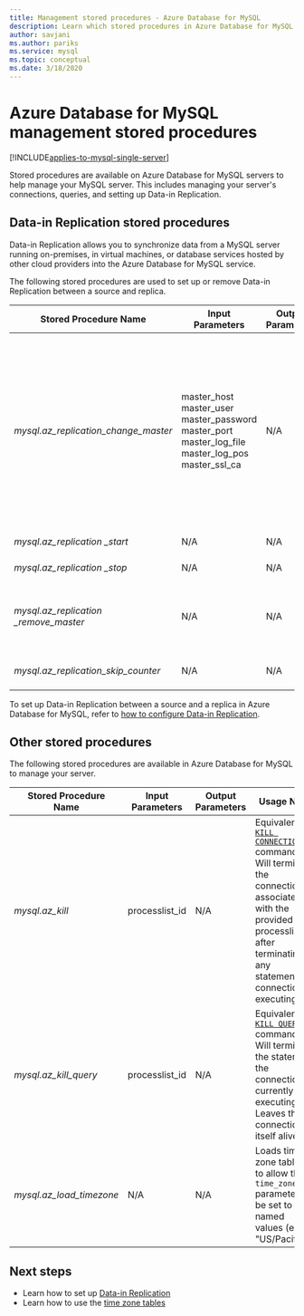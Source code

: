 ```yaml
---
title: Management stored procedures - Azure Database for MySQL
description: Learn which stored procedures in Azure Database for MySQL are useful to help you configure data-in replication, set the timezone, and kill queries.
author: savjani
ms.author: pariks
ms.service: mysql
ms.topic: conceptual
ms.date: 3/18/2020
---
```


# Azure Database for MySQL management stored procedures

[!INCLUDE[applies-to-mysql-single-server](includes/applies-to-mysql-single-server.md)]

Stored procedures are available on Azure Database for MySQL servers to help manage your MySQL server. This includes managing your server's connections, queries, and setting up Data-in Replication.  

## Data-in Replication stored procedures

Data-in Replication allows you to synchronize data from a MySQL server running on-premises, in virtual machines, or database services hosted by other cloud providers into the Azure Database for MySQL service.

The following stored procedures are used to set up or remove Data-in Replication between a source and replica.

|**Stored Procedure Name**|**Input Parameters**|**Output Parameters**|**Usage Note**|
|-----|-----|-----|-----|
|*mysql.az_replication_change_master*|master_host<br/>master_user<br/>master_password<br/>master_port<br/>master_log_file<br/>master_log_pos<br/>master_ssl_ca|N/A|To transfer data with SSL mode, pass in the CA certificate's context into the master_ssl_ca parameter. </br><br>To transfer data without SSL, pass in an empty string into the master_ssl_ca parameter.|
|*mysql.az_replication _start*|N/A|N/A|Starts replication.|
|*mysql.az_replication _stop*|N/A|N/A|Stops replication.|
|*mysql.az_replication _remove_master*|N/A|N/A|Removes the replication relationship between the source and replica.|
|*mysql.az_replication_skip_counter*|N/A|N/A|Skips one replication error.|

To set up Data-in Replication between a source and a replica in Azure Database for MySQL, refer to [how to configure Data-in Replication](howto-data-in-replication.md).

## Other stored procedures

The following stored procedures are available in Azure Database for MySQL to manage your server.

|**Stored Procedure Name**|**Input Parameters**|**Output Parameters**|**Usage Note**|
|-----|-----|-----|-----|
|*mysql.az_kill*|processlist_id|N/A|Equivalent to [`KILL CONNECTION`](https://dev.mysql.com/doc/refman/8.0/en/kill.html) command. Will terminate the connection associated with the provided processlist_id after terminating any statement the connection is executing.|
|*mysql.az_kill_query*|processlist_id|N/A|Equivalent to [`KILL QUERY`](https://dev.mysql.com/doc/refman/8.0/en/kill.html) command. Will terminate the statement the connection is currently executing. Leaves the connection itself alive.|
|*mysql.az_load_timezone*|N/A|N/A|Loads time zone tables to allow the `time_zone` parameter to be set to named values (ex. "US/Pacific").|

## Next steps
- Learn how to set up [Data-in Replication](howto-data-in-replication.md)
- Learn how to use the [time zone tables](howto-server-parameters.md#working-with-the-time-zone-parameter)
